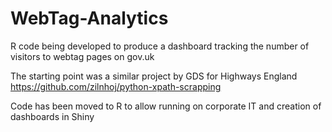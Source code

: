 # WebTag-Analytics
R code being developed to produce a dashboard tracking the number of visitors to webtag pages on gov.uk

The starting point was a similar project by GDS for Highways England https://github.com/zilnhoj/python-xpath-scrapping

Code has been moved to R to allow running on corporate IT and creation of dashboards in Shiny

